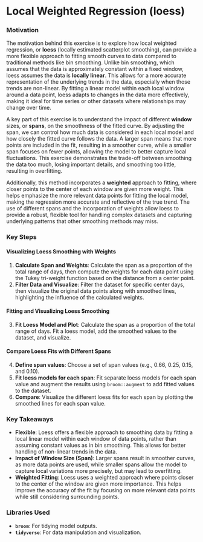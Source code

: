 # Local Weighted Regression (loess)

### Motivation

The motivation behind this exercise is to explore how local weighted regression, or **loess** (locally estimated scatterplot smoothing), can provide a more flexible approach to fitting smooth curves to data compared to traditional methods like bin smoothing. Unlike bin smoothing, which assumes that the data is approximately constant within a fixed window, loess assumes the data is **locally linear**. This allows for a more accurate representation of the underlying trends in the data, especially when those trends are non-linear. By fitting a linear model within each local window around a data point, loess adapts to changes in the data more effectively, making it ideal for time series or other datasets where relationships may change over time.

A key part of this exercise is to understand the impact of different **window** sizes, or **spans**, on the smoothness of the fitted curve. By adjusting the span, we can control how much data is considered in each local model and how closely the fitted curve follows the data. A larger span means that more points are included in the fit, resulting in a smoother curve, while a smaller span focuses on fewer points, allowing the model to better capture local fluctuations. This exercise demonstrates the trade-off between smoothing the data too much, losing important details, and smoothing too little, resulting in overfitting.

Additionally, this method incorporates a **weighted** approach to fitting, where closer points to the center of each window are given more weight. This helps emphasize the more relevant data points for fitting the local model, making the regression more accurate and reflective of the true trend. The use of different spans and the incorporation of weights allow loess to provide a robust, flexible tool for handling complex datasets and capturing underlying patterns that other smoothing methods may miss.

### Key Steps

#### Visualizing Loess Smoothing with Weights

1. **Calculate Span and Weights**: Calculate the span as a proportion of the total range of days, then compute the weights for each data point using the Tukey tri-weight function based on the distance from a center point.
2. **Filter Data and Visualize**: Filter the dataset for specific center days, then visualize the original data points along with smoothed lines, highlighting the influence of the calculated weights.

#### Fitting and Visualizing Loess Smoothing

3. **Fit Loess Model and Plot**: Calculate the span as a proportion of the total range of days. Fit a loess model, add the smoothed values to the dataset, and visualize.

#### Compare Loess Fits with Different Spans

4. **Define span values**: Choose a set of span values (e.g., 0.66, 0.25, 0.15, and 0.10).
5. **Fit loess models for each span**: Fit separate loess models for each span value and augment the results using `broom::augment` to add fitted values to the dataset.
6. **Compare**: Visualize the different loess fits for each span by plotting the smoothed lines for each span value.

### Key Takeaways

- **Flexible**: Loess offers a flexible approach to smoothing data by fitting a local linear model within each window of data points, rather than assuming constant values as in bin smoothing. This allows for better handling of non-linear trends in the data.
- **Impact of Window Size (Span)**: Larger spans result in smoother curves, as more data points are used, while smaller spans allow the model to capture local variations more precisely, but may lead to overfitting.
- **Weighted Fitting**: Loess uses a weighted approach where points closer to the center of the window are given more importance. This helps improve the accuracy of the fit by focusing on more relevant data points while still considering surrounding points.

### Libraries Used

- **`broom`**: For tidying model outputs.
- **`tidyverse`**: For data manipulation and visualization.
